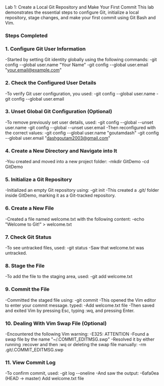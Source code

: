 Lab 1: Create a Local Git Repository and Make Your First Commit
This lab demonstrates the essential steps to configure Git, initialize a local repository, stage changes, and make your first commit using Git Bash and Vim.

### Steps Completed
### 1. Configure Git User Information
-Started by setting  Git identity globally using the following commands:
-git config --global user.name "Your Name"
-git config --global user.email "your.email@example.com"

### 2. Check the Configured User Details
-To verify  Git user configuration, you used:
-git config --global user.name
-git config --global user.email

### 3. Unset Global Git Configuration (Optional)
-To remove previously set user details, used:
-git config --global --unset user.name
-git config --global --unset user.email
-Then reconfigured with the correct values:
-git config --global user.name "goutamdash"
-git config --global user.email "dashgoutam2003@gmail.com"

### 4. Create a New Directory and Navigate into It
-You created and moved into a new project folder:
-mkdir GitDemo
-cd GitDemo

### 5. Initialize a Git Repository
-Initialized an empty Git repository using:
-git init
-This created a .git/ folder inside GitDemo, marking it as a Git-tracked repository.

### 6. Create a New File
-Created a file named welcome.txt with the following content:
-echo "Welcome to Git!" > welcome.txt

### 7. Check Git Status
-To see untracked files, used:
-git status
-Saw that welcome.txt was untracked.

### 8. Stage the File
-To add the file to the staging area, used:
-git add welcome.txt

### 9. Commit the File
-Committed the staged file using:
-git commit
-This opened the Vim editor to enter your commit message. typed:
-Add welcome.txt file
-Then saved and exited Vim by pressing Esc, typing :wq, and pressing Enter.

### 10. Dealing With Vim Swap File (Optional)
-Encountered the following Vim warning:
-E325: ATTENTION
-Found a swap file by the name "~/.COMMIT_EDITMSG.swp"
-Resolved it by either running :recover and then :wq or deleting the swap file manually:
-rm .git/.COMMIT_EDITMSG.swp

### 11. View Commit Log
-To confirm commit,  used:
-git log --oneline
-And saw the output:
-6afa0ea (HEAD -> master) Add welcome.txt file
